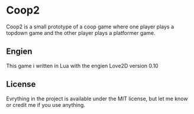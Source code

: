 # Coop2
Coop2 is a small prototype of a coop game where one player plays a topdown game and the other player plays a platformer game.

## Engien
This game i written in Lua with the engien Love2D version 0.10

## License
Evrything in the project is available under the MIT license, but let me know or credit me if you use anything. 
